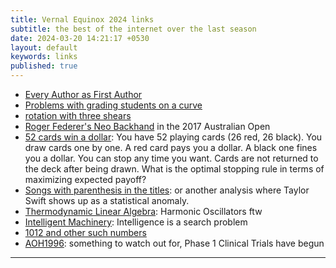 ```yaml
---
title: Vernal Equinox 2024 links
subtitle: the best of the internet over the last season
date: 2024-03-20 14:21:17 +0530
layout: default
keywords: links
published: true
---
```


- [Every Author as First Author](https://arxiv.org/abs/2304.01393)  
- [Problems with grading students on a curve](https://academia.stackexchange.com/questions/167023/how-is-grading-by-curve-fair-at-all-are-there-any-arguments-in-favor-of-it)  
- [rotation with three shears](https://github.andrewt.net/shears/)  
- [Roger Federer's Neo Backhand](https://youtu.be/XAYbygk-ljc) in the 2017 Australian Open  
- [52 cards win a dollar](https://puzzles.nigelcoldwell.co.uk/fourteen.htm): You have 52 playing cards (26 red, 26 black). You draw cards one by one. A red card pays you a dollar. A black one fines you a dollar. You can stop any time you want. Cards are not returned to the deck after being drawn. What is the optimal stopping rule in terms of maximizing expected payoff?  
- [Songs with parenthesis in the titles](https://gottwurfelt.com/2023/01/10/percentage-of-songs-with-parentheses-in-the-title/): or another analysis where Taylor Swift shows up as a statistical anomaly.  
- [Thermodynamic Linear Algebra](https://arxiv.org/abs/2308.05660): Harmonic Oscillators ftw  
- [Intelligent Machinery](https://weightagnostic.github.io/papers/turing1948.pdf): Intelligence is a search problem  
- [1012 and other such numbers](https://plus.maths.org/content/1012-and-other-such-numbers)  
- [AOH1996](https://en.wikipedia.org/wiki/AOH1996): something to watch out for, Phase 1 Clinical Trials have begun

---
